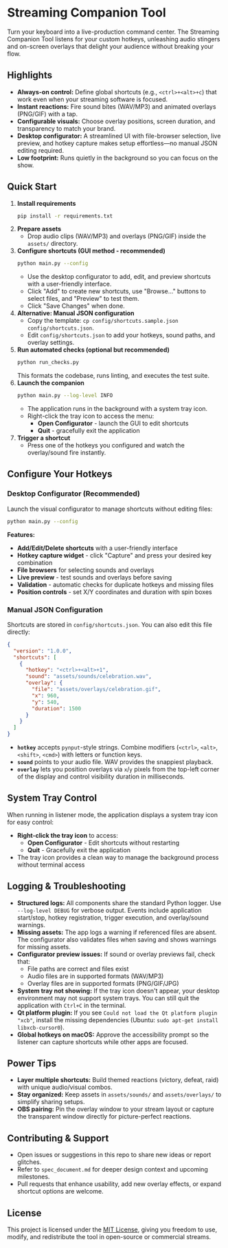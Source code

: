 # Streaming Companion Tool

Turn your keyboard into a live-production command center. The Streaming Companion Tool listens for your custom hotkeys, unleashing audio stingers and on-screen overlays that delight your audience without breaking your flow.

## Highlights
- **Always-on control:** Define global shortcuts (e.g., `<ctrl>+<alt>+c`) that work even when your streaming software is focused.
- **Instant reactions:** Fire sound bites (WAV/MP3) and animated overlays (PNG/GIF) with a tap.
- **Configurable visuals:** Choose overlay positions, screen duration, and transparency to match your brand.
- **Desktop configurator:** A streamlined UI with file-browser selection, live preview, and hotkey capture makes setup effortless—no manual JSON editing required.
- **Low footprint:** Runs quietly in the background so you can focus on the show.

## Quick Start
1. **Install requirements**
   ```bash
   pip install -r requirements.txt
   ```
2. **Prepare assets**
   - Drop audio clips (WAV/MP3) and overlays (PNG/GIF) inside the `assets/` directory.
3. **Configure shortcuts (GUI method - recommended)**
   ```bash
   python main.py --config
   ```
   - Use the desktop configurator to add, edit, and preview shortcuts with a user-friendly interface.
   - Click "Add" to create new shortcuts, use "Browse..." buttons to select files, and "Preview" to test them.
   - Click "Save Changes" when done.
4. **Alternative: Manual JSON configuration**
   - Copy the template: `cp config/shortcuts.sample.json config/shortcuts.json`.
   - Edit `config/shortcuts.json` to add your hotkeys, sound paths, and overlay settings.
5. **Run automated checks (optional but recommended)**
   ```bash
   python run_checks.py
   ```
   This formats the codebase, runs linting, and executes the test suite.
6. **Launch the companion**
   ```bash
   python main.py --log-level INFO
   ```
   - The application runs in the background with a system tray icon.
   - Right-click the tray icon to access the menu:
     - **Open Configurator** - launch the GUI to edit shortcuts
     - **Quit** - gracefully exit the application
7. **Trigger a shortcut**
   - Press one of the hotkeys you configured and watch the overlay/sound fire instantly.

## Configure Your Hotkeys

### Desktop Configurator (Recommended)
Launch the visual configurator to manage shortcuts without editing files:
```bash
python main.py --config
```

**Features:**
- **Add/Edit/Delete shortcuts** with a user-friendly interface
- **Hotkey capture widget** - click "Capture" and press your desired key combination
- **File browsers** for selecting sounds and overlays
- **Live preview** - test sounds and overlays before saving
- **Validation** - automatic checks for duplicate hotkeys and missing files
- **Position controls** - set X/Y coordinates and duration with spin boxes

### Manual JSON Configuration
Shortcuts are stored in `config/shortcuts.json`. You can also edit this file directly:

```json
{
  "version": "1.0.0",
  "shortcuts": [
    {
      "hotkey": "<ctrl>+<alt>+1",
      "sound": "assets/sounds/celebration.wav",
      "overlay": {
        "file": "assets/overlays/celebration.gif",
        "x": 960,
        "y": 540,
        "duration": 1500
      }
    }
  ]
}
```

- **`hotkey`** accepts `pynput`-style strings. Combine modifiers (`<ctrl>`, `<alt>`, `<shift>`, `<cmd>`) with letters or function keys.
- **`sound`** points to your audio file. WAV provides the snappiest playback.
- **`overlay`** lets you position overlays via `x`/`y` pixels from the top-left corner of the display and control visibility duration in milliseconds.

## System Tray Control
When running in listener mode, the application displays a system tray icon for easy control:
- **Right-click the tray icon** to access:
  - **Open Configurator** - Edit shortcuts without restarting
  - **Quit** - Gracefully exit the application
- The tray icon provides a clean way to manage the background process without terminal access

## Logging & Troubleshooting
- **Structured logs:** All components share the standard Python logger. Use `--log-level DEBUG` for verbose output. Events include application start/stop, hotkey registration, trigger execution, and overlay/sound warnings.
- **Missing assets:** The app logs a warning if referenced files are absent. The configurator also validates files when saving and shows warnings for missing assets.
- **Configurator preview issues:** If sound or overlay previews fail, check that:
  - File paths are correct and files exist
  - Audio files are in supported formats (WAV/MP3)
  - Overlay files are in supported formats (PNG/GIF/JPG)
- **System tray not showing:** If the tray icon doesn't appear, your desktop environment may not support system trays. You can still quit the application with `Ctrl+C` in the terminal.
- **Qt platform plugin:** If you see `Could not load the Qt platform plugin "xcb"`, install the missing dependencies (Ubuntu: `sudo apt-get install libxcb-cursor0`).
- **Global hotkeys on macOS:** Approve the accessibility prompt so the listener can capture shortcuts while other apps are focused.

## Power Tips
- **Layer multiple shortcuts:** Build themed reactions (victory, defeat, raid) with unique audio/visual combos.
- **Stay organized:** Keep assets in `assets/sounds/` and `assets/overlays/` to simplify sharing setups.
- **OBS pairing:** Pin the overlay window to your stream layout or capture the transparent window directly for picture-perfect reactions.

## Contributing & Support
- Open issues or suggestions in this repo to share new ideas or report glitches.
- Refer to `spec_document.md` for deeper design context and upcoming milestones.
- Pull requests that enhance usability, add new overlay effects, or expand shortcut options are welcome.

## License
This project is licensed under the [MIT License](./LICENSE), giving you freedom to use, modify, and redistribute the tool in open-source or commercial streams.
